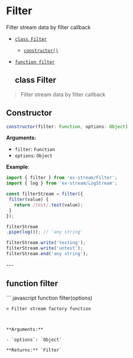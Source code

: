 # Filter

Filter stream data by filter callback


- [`class Filter`](#class-filter)
  - [`constructor()`](#filter-constructor-constructor)


- [`function filter`](#function-filter)
<a id="class-filter"></a><h2>class Filter</h2>
> Filter stream data by filter callback

<h2>Constructor</h2>

``` javascript
constructor(filter: Function, options: Object)
```
<a id="filter-constructor-constructor"></a>

**Arguments:**

- `filter`: `Function`
- `options`: `Object`

**Example**:
  ``` javascript
  import { filter } from 'ex-stream/Filter';
import { log } from 'ex-stream/LogStream';

const filterStream = filter({
   filter(value) {
     return /test/.test(value);
   }
});

filterStream
 .pipe(log()); // 'any string'

filterStream.write('testing');
filterStream.write('untest');
filterStream.end('any string');
  ```
---<a id="function-filter"></a><h2>function filter</h2>``` javascript
function filter(options)
```
> Filter stream factory function



**Arguments:**

- `options`: `Object`

**Returns:** `Filter`

